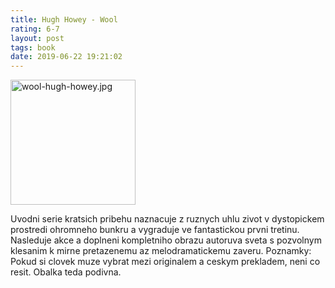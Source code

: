 ```yaml
---
title: Hugh Howey - Wool
rating: 6-7
layout: post
tags: book
date: 2019-06-22 19:21:02
---
```

<img width="200" src="http://www.bookpunks.com/wp-content/uploads/2014/08/wool-hugh-howey.jpg" alt="wool-hugh-howey.jpg" />
<p>
Uvodni serie kratsich pribehu naznacuje z ruznych uhlu zivot v dystopickem prostredi ohromneho bunkru a vygraduje ve fantastickou prvni tretinu. Nasleduje akce a doplneni kompletniho obrazu autoruva sveta s pozvolnym klesanim k mirne pretazenemu az melodramatickemu zaveru. Poznamky: Pokud si clovek muze vybrat mezi originalem a ceskym prekladem, neni co resit. Obalka teda podivna.</p>
